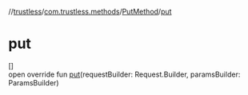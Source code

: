 //[trustless](../../../index.md)/[com.trustless.methods](../index.md)/[PutMethod](index.md)/[put](put.md)

# put

[]\
open override fun [put](put.md)(requestBuilder: Request.Builder, paramsBuilder: ParamsBuilder)
